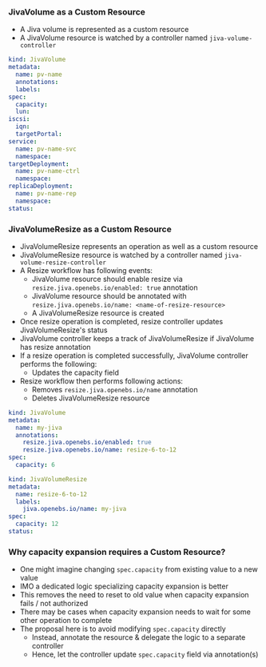 ### JivaVolume as a Custom Resource
- A Jiva volume is represented as a custom resource
- A JivaVolume resource is watched by a controller named `jiva-volume-controller`

```yaml
kind: JivaVolume
metadata:
  name: pv-name
  annotations:
  labels:
spec:
  capacity:
  lun:
iscsi:
  iqn:
  targetPortal:
service:
  name: pv-name-svc
  namespace:
targetDeployment:
  name: pv-name-ctrl
  namespace:
replicaDeployment:
  name: pv-name-rep
  namespace:
status:
```

### JivaVolumeResize as a Custom Resource
- JivaVolumeResize represents an operation as well as a custom resource
- JivaVolumeResize resource is watched by a controller named `jiva-volume-resize-controller`
- A Resize workflow has following events:
  - JivaVolume resource should enable resize via `resize.jiva.openebs.io/enabled: true` annotation
  - JivaVolume resource should be annotated with `resize.jiva.openebs.io/name: <name-of-resize-resource>`
  - A JivaVolumeResize resource is created
- Once resize operation is completed, resize controller updates JivaVolumeResize's status
- JivaVolume controller keeps a track of JivaVolumeResize if JivaVolume has resize annotation
- If a resize operation is completed successfully, JivaVolume controller performs the following:
  - Updates the capacity field
- Resize workflow then performs following actions:
  - Removes `resize.jiva.openebs.io/name` annotation
  - Deletes JivaVolumeResize resource

```yaml
kind: JivaVolume
metadata:
  name: my-jiva
  annotations:
    resize.jiva.openebs.io/enabled: true
    resize.jiva.openebs.io/name: resize-6-to-12
spec:
  capacity: 6
```

```yaml
kind: JivaVolumeResize
metadata:
  name: resize-6-to-12
  labels:
    jiva.openebs.io/name: my-jiva
spec:
  capacity: 12
status:
```

### Why capacity expansion requires a Custom Resource?
- One might imagine changing `spec.capacity` from existing value to a new value
- IMO a dedicated logic specializing capacity expansion is better
- This removes the need to reset to old value when capacity expansion fails / not authorized
- There may be cases when capacity expansion needs to wait for some other operation to complete
- The proposal here is to avoid modifying `spec.capacity` directly
  - Instead, annotate the resource & delegate the logic to a separate controller
  - Hence, let the controller update `spec.capacity` field via annotation(s)

